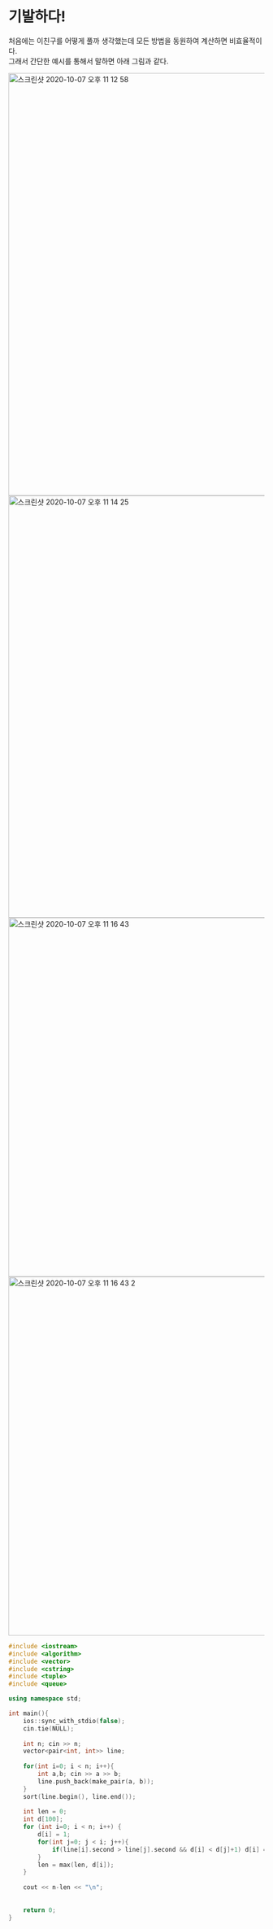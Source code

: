# 기발하다!
처음에는 이친구를 어떻게 풀까 생각했는데 모든 방법을 동원하여 계산하면 비효율적이다.      
그래서 간단한 예시를 통해서 말하면 아래 그림과 같다.    
    
<img width="831" alt="스크린샷 2020-10-07 오후 11 12 58" src="https://user-images.githubusercontent.com/50267433/95343452-84061b80-08f3-11eb-9443-17640aa1e43a.png">  
<img width="830" alt="스크린샷 2020-10-07 오후 11 14 25" src="https://user-images.githubusercontent.com/50267433/95343477-8d8f8380-08f3-11eb-8a9c-5fe4bbb4934d.png">   
<img width="706" alt="스크린샷 2020-10-07 오후 11 16 43" src="https://user-images.githubusercontent.com/50267433/95343505-96805500-08f3-11eb-8325-49f0ca404fe4.png">  
<img width="706" alt="스크린샷 2020-10-07 오후 11 16 43 2" src="https://user-images.githubusercontent.com/50267433/95343553-a39d4400-08f3-11eb-982b-5dbe216a1584.png">
         

```c++
#include <iostream>
#include <algorithm>
#include <vector>
#include <cstring>
#include <tuple>
#include <queue>

using namespace std;

int main(){
    ios::sync_with_stdio(false);
    cin.tie(NULL);
    
    int n; cin >> n;
    vector<pair<int, int>> line;
    
    for(int i=0; i < n; i++){
        int a,b; cin >> a >> b;
        line.push_back(make_pair(a, b));
    }
    sort(line.begin(), line.end());
    
    int len = 0;
    int d[100];
    for (int i=0; i < n; i++) {
        d[i] = 1;
        for(int j=0; j < i; j++){
            if(line[i].second > line[j].second && d[i] < d[j]+1) d[i] = d[j]+1;
        }
        len = max(len, d[i]);
    }
   
    cout << n-len << "\n";
    
    
    return 0;
}
```


